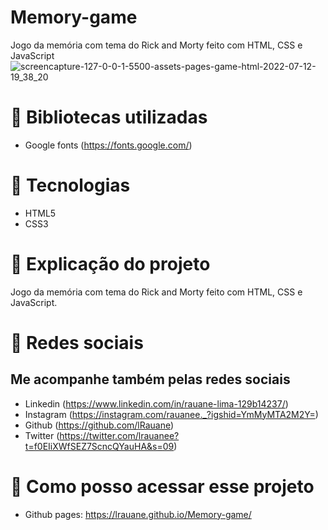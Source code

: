 # Memory-game
Jogo da memória com tema do Rick and Morty feito com HTML, CSS e JavaScript
![screencapture-127-0-0-1-5500-assets-pages-game-html-2022-07-12-19_38_20](https://user-images.githubusercontent.com/102835801/178610275-54b1d7c5-ed8a-49e0-a9f3-cf92f450a546.png)
# 📍 Bibliotecas utilizadas
- Google fonts (https://fonts.google.com/)
 
# 📍 Tecnologias 

- HTML5
- CSS3

# 📍 Explicação do projeto
Jogo da memória com tema do Rick and Morty feito com HTML, CSS e JavaScript.
 
# 📍 Redes sociais 
 ## Me acompanhe também pelas redes sociais
 - Linkedin (https://www.linkedin.com/in/rauane-lima-129b14237/)
 - Instagram (https://instagram.com/rauanee._?igshid=YmMyMTA2M2Y=)
 - Github (https://github.com/lRauane)
 - Twitter (https://twitter.com/lrauanee?t=f0EIiXWfSEZ7ScncQYauHA&s=09)

# 📍 Como posso acessar esse projeto

- Github pages: https://lrauane.github.io/Memory-game/
